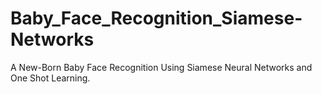 # Baby_Face_Recognition_Siamese-Networks
  A New-Born Baby Face Recognition Using Siamese Neural Networks and One Shot Learning.
